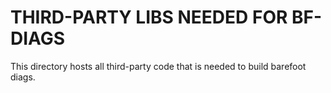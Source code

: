 # THIRD-PARTY LIBS NEEDED FOR BF-DIAGS

This directory hosts all third-party code that is needed to build
barefoot diags.
